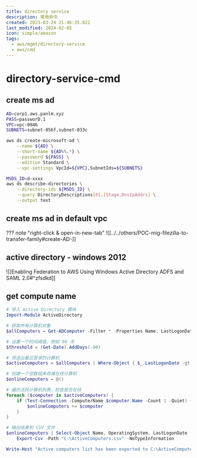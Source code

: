 ```yaml
---
title: directory service
description: 常用命令
created: 2023-03-24 21:46:35.822
last_modified: 2024-02-05
icon: simple/amazon
tags:
  - aws/mgmt/directory-service
  - aws/cmd
---
```


# directory-service-cmd

## create ms ad

```sh
AD=corp1.aws.panlm.xyz
PASS=passworD.1
VPC=vpc-0946
SUBNETS=subnet-056f,subnet-033c

aws ds create-microsoft-ad \
    --name ${AD} \
    --short-name ${AD%%.*} \
    --password ${PASS} \
    --edition Standard \
    --vpc-settings VpcId=${VPC},SubnetIds=${SUBNETS}

MSDS_ID=d-xxxx
aws ds describe-directories \
    --directory-ids ${MSDS_ID} \
    --query DirectoryDescriptions[0].[Stage,DnsIpAddrs] \
    --output text

```

## create ms ad in default vpc

??? note "right-click & open-in-new-tab"
    ![[../../others/POC-mig-filezilla-to-transfer-family#create-AD-]]


## active directory - windows 2012

![[Enabling Federation to AWS Using Windows Active Directory ADFS and SAML 2.0#^zfsdkd]]


## get compute name
```powershell
# 导入 Active Directory 模块
Import-Module ActiveDirectory

# 获取所有计算机对象
$allComputers = Get-ADComputer -Filter * -Properties Name, LastLogonDate, OperatingSystem

# 设置一个时间阈值，例如 90 天
$threshold = (Get-Date).AddDays(-90)

# 筛选出最近登录的计算机
$activeComputers = $allComputers | Where-Object { $_.LastLogonDate -gt $threshold }

# 创建一个空数组来存储在线计算机
$onlineComputers = @()

# 遍历活跃计算机列表，检查是否在线
foreach ($computer in $activeComputers) {
    if (Test-Connection -ComputerName $computer.Name -Count 1 -Quiet) {
        $onlineComputers += $computer
    }
}

# 输出结果到 CSV 文件
$onlineComputers | Select-Object Name, OperatingSystem, LastLogonDate | 
    Export-Csv -Path "C:\ActiveComputers.csv" -NoTypeInformation

Write-Host "Active computers list has been exported to C:\ActiveComputers.csv"

```
